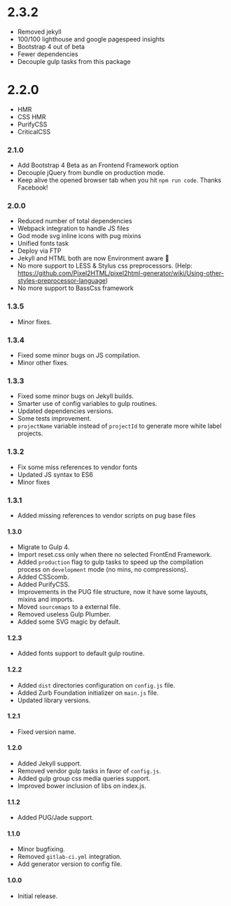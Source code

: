 # 2.3.2
- Removed jekyll
- 100/100 lighthouse and google pagespeed insights
- Bootstrap 4 out of beta
- Fewer dependencies
- Decouple gulp tasks from this package

# 2.2.0
- HMR
- CSS HMR
- PurifyCSS
- CriticalCSS

### 2.1.0
- Add Bootstrap 4 Beta as an Frontend Framework option
- Decouple jQuery from bundle on production mode.
- Keep alive the opened browser tab when you hit `npm run code`. Thanks Facebook!



### 2.0.0
- Reduced number of total dependencies
- Webpack integration to handle JS files
- God mode svg inline icons with pug mixins
- Unified fonts task
- Deploy via FTP
- Jekyll and HTML both are now Environment aware 💅
- No more support to LESS & Stylus css preprocessors. (Help: https://github.com/Pixel2HTML/pixel2html-generator/wiki/Using-other-styles-preprocessor-language)
- No more support to BassCss framework

### 1.3.5
- Minor fixes.

### 1.3.4
- Fixed some minor bugs on JS compilation.
- Minor other fixes.

### 1.3.3
- Fixed some minor bugs on Jekyll builds.
- Smarter use of config variables to gulp routines.
- Updated dependencies versions.
- Some tests improvement.
- `projectName` variable instead of `projectId` to generate more white label projects.

### 1.3.2
- Fix some miss references to vendor fonts
- Updated JS syntax to ES6
- Minor fixes

### 1.3.1
- Added missing references to vendor scripts on pug base files

#### 1.3.0
- Migrate to Gulp 4.
- Import reset.css only when there no selected FrontEnd Framework.
- Added `production` flag to gulp tasks to speed up the compilation process on `development` mode (no mins, no compressions).
- Added CSScomb.
- Added PurifyCSS.
- Improvements in the PUG file structure, now it have some layouts, mixins and imports.
- Moved `sourcemaps` to a external file.
- Removed useless Gulp Plumber.
- Added some SVG magic by default.

#### 1.2.3
- Added fonts support to default gulp routine.

#### 1.2.2
- Added `dist` directories configuration on `config.js` file.
- Added Zurb Foundation initializer on `main.js` file.
- Updated library versions.

#### 1.2.1
- Fixed version name.

#### 1.2.0
- Added Jekyll support.
- Removed vendor gulp tasks in favor of `config.js`.
- Added gulp group css media queries support.
- Improved bower inclusion of libs on index.js.

#### 1.1.2
- Added PUG/Jade support.

#### 1.1.0
- Minor bugfixing.
- Removed `gitlab-ci.yml` integration.
- Add generator version to config file.

#### 1.0.0
- Initial release.
